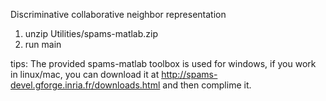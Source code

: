 Discriminative collaborative neighbor representation

1. unzip Utilities/spams-matlab.zip
2. run main

tips: The provided spams-matlab toolbox is used for windows, if you work in linux/mac, you can download it at http://spams-devel.gforge.inria.fr/downloads.html and then complime it.